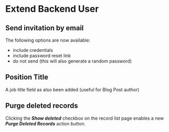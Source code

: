 # Extend Backend User

## Send invitation by email

The following options are now available:

- include credentials
- include password reset link
- do not send (this will also generate a random password)

## Position Title

A job title field as also been added (useful for Blog Post author)

## Purge deleted records

Clicking the ***Show deleted*** checkbox on the record list page enables a new ***Purge Deleted Records*** action button.
